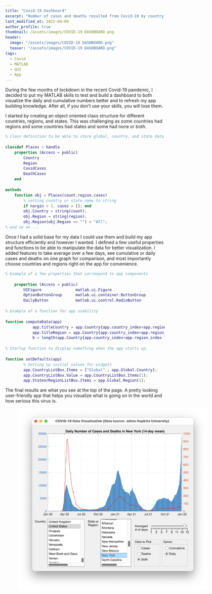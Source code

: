 ```yaml
---
title: "Covid-19 Dashboard"
excerpt: "Number of cases and deaths resulted from Covid-19 by country or region for 2020-2021"
last_modified_at: 2022-04-09
author_profile: true
thumbnail: /assets/images/COVID-19 DASHBOARD.png
header:
  image: "/assets/images/COVID-19 DASHBOARD.png"
  teaser: "/assets/images/COVID-19 DASHBOARD.png"
tags: 
  - Covid
  - MATLAB
  - GUI
  - App
---
```

  
During the few months of lockdown in the recent Covid-19 pandemic, I decided to put my MATLAB skills to test and build a dashboard to both visualize the daily and cumulative numbers better and to refresh my app building knowledge. After all, if you don't use your skills, you will lose them.

I started by creating an object oriented class structure for different countries, regions, and states. This was challenging as some countries had regions and some countries had states and some had none or both.

```matlab
% Class definition to be able to store global, country, and state data
    
classdef Places < handle
    properties (Access = public)
        Country
        Region
        CovidCases
        DeathCases
    end

methods
    function obj = Places(count,region,cases)
        % setting country or state name to string
        if nargin < 3, cases = []; end
        obj.Country = string(count);
        obj.Region = string(region);
        obj.Region(obj.Region == "") = "All";
% and so on ...
```
Once I had a solid base for my data I could use them and build my app structure efficiently and however I wanted. I defined a few useful properties and functions to be able to manipulate the data for better visualization. I added features to take average over a few days, see cumulative or daily cases and deaths on one graph for comparison, and most importantly choose countries and regions right on the app for convenience.

```matlab
% Example of a few properties that correspond to app components
        
    properties (Access = public)
        UIFigure               matlab.ui.Figure
        OptionButtonGroup      matlab.ui.container.ButtonGroup
        DailyButton            matlab.ui.control.RadioButton

% Example of a function for app usability        

function computeData(app)
            app.titleCountry = app.Country{app.country_index+app.region_index-1}.Country;
            app.titleRegion = app.Country{app.country_index+app.region_index-1}.Region;
            b = length(app.Country{app.country_index+app.region_index-1}.CovidCases);

% Startup function to display something when the app starts up.

function setDefaults(app)
        % Setting up initial values for widgets
        app.CountryListBox.Items = ["Global" ; app.Global.Country];
        app.CountryListBox.Value = app.CountryListBox.Items(1);
        app.StateorRegionListBox.Items = app.Global.Region(1);
```
The final results are what you see at the top of the page. A pretty looking user-friendly app that helps you visualize what is going on in the world and how serious this virus is.

<figure style="width: 600px" class="align-center">
    <a href="/assets/images/COVID-19 DASHBOARD.png"><img src="/assets/images/COVID-19 DASHBOARD.png"></a>
</figure>
